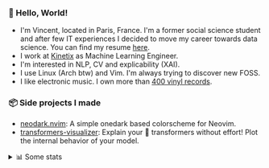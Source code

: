 ### 👋 Hello, World!

- I'm Vincent, located in Paris, France. I'm a former social science student and after few IT experiences I decided to move my career towards data science. You can find my resume [here](https://raw.githubusercontent.com/VDuchauffour/resume/main/resume.pdf).
- I work at <a href="https://www.kinetix.tech/">Kinetix<a/> as Machine Learning Engineer.
- I'm interested in NLP, CV and explicability (XAI).
- I use Linux (Arch btw) and Vim. I'm always trying to discover new FOSS.
- I like electronic music. I own more than <a href="https://www.discogs.com/user/Voigt_Kampff/collection">400 vinyl records<a/>.

### 📦 Side projects I made
  
- [neodark.nvim](https://github.com/VDuchauffour/neodark.nvim): A simple onedark based colorscheme for Neovim.
- [transformers-visualizer](https://github.com/VDuchauffour/transformers-visualizer): Explain your 🤗 transformers without effort! Plot the internal behavior of your model. 

<details><summary>📊 Some stats</summary>  
  
<p align="center">
  <img alt="VDuchauffour's github stats" src="https://github-readme-stats.vercel.app/api?username=VDuchauffour&count_private=true&include_all_commits=true&show_icons=true&theme=react"/>
  <br />
  <img alt="VDuchauffour's streak stats" src="https://streak-stats.demolab.com?user=VDuchauffour&theme=react"/>
  <br />
  <img alt="VDuchauffour's language stats" src="https://github-readme-stats.vercel.app/api/top-langs/?username=VDuchauffour&count_private=true&include_all_commits=true&show_icons=true&layout=compact&theme=react"/>
  <!--   <br />
  <img alt="VDuchauffour's Wakatime stats" src="https://github-readme-stats.vercel.app/api/wakatime?username=VDuchauffour&theme=react"/> -->
</p>

#### 🧭 Wakatime stats
<!--START_SECTION:waka-->
![Code Time](http://img.shields.io/badge/Code%20Time-607%20hrs%2010%20mins-blue)

![Lines of code](https://img.shields.io/badge/From%20Hello%20World%20I%27ve%20Written-122.7%20thousand%20lines%20of%20code-blue)

**🐱 My GitHub Data** 

> 📦 25.1 kB Used in GitHub's Storage 
 > 
> 🏆 1,343 Contributions in the Year 2023
 > 
> 🚫 Not Opted to Hire
 > 
> 📜 7 Public Repositories 
 > 
> 🔑 2 Private Repositories 
 > 
**I'm an Early 🐤** 

```text
🌞 Morning                98 commits          ██░░░░░░░░░░░░░░░░░░░░░░░   06.00 % 
🌆 Daytime                989 commits         ███████████████░░░░░░░░░░   60.53 % 
🌃 Evening                439 commits         ███████░░░░░░░░░░░░░░░░░░   26.87 % 
🌙 Night                  108 commits         ██░░░░░░░░░░░░░░░░░░░░░░░   06.61 % 
```
📅 **I'm Most Productive on Monday** 

```text
Monday                   401 commits         ██████░░░░░░░░░░░░░░░░░░░   24.54 % 
Tuesday                  214 commits         ███░░░░░░░░░░░░░░░░░░░░░░   13.10 % 
Wednesday                286 commits         ████░░░░░░░░░░░░░░░░░░░░░   17.50 % 
Thursday                 324 commits         █████░░░░░░░░░░░░░░░░░░░░   19.83 % 
Friday                   327 commits         █████░░░░░░░░░░░░░░░░░░░░   20.01 % 
Saturday                 29 commits          ░░░░░░░░░░░░░░░░░░░░░░░░░   01.77 % 
Sunday                   53 commits          █░░░░░░░░░░░░░░░░░░░░░░░░   03.24 % 
```


📊 **This Week I Spent My Time On** 

```text
💬 Programming Languages: 
Python                   4 hrs 5 mins        ██████░░░░░░░░░░░░░░░░░░░   22.17 % 
YAML                     2 hrs 59 mins       ████░░░░░░░░░░░░░░░░░░░░░   16.27 % 
Bash                     2 hrs 8 mins        ███░░░░░░░░░░░░░░░░░░░░░░   11.64 % 
Markdown                 2 hrs 7 mins        ███░░░░░░░░░░░░░░░░░░░░░░   11.51 % 
TOML                     2 hrs 3 mins        ███░░░░░░░░░░░░░░░░░░░░░░   11.22 % 
```


 Last Updated on 19/04/2023 19:51:18 UTC
<!--END_SECTION:waka-->
</details>
